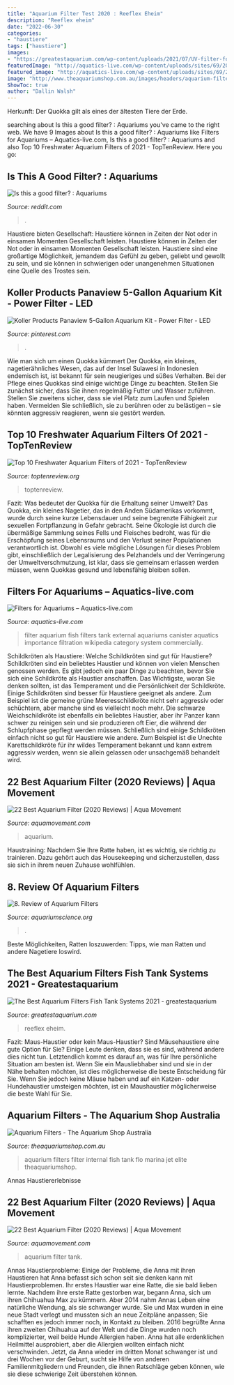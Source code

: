 ```yaml
---
title: "Aquarium Filter Test 2020 : Reeflex Eheim"
description: "Reeflex eheim"
date: "2022-06-30"
categories:
- "haustiere"
tags: ["haustiere"]
images:
- "https://greatestaquarium.com/wp-content/uploads/2021/07/UV-filter-for-aquarium-1068x558.jpg"
featuredImage: "http://aquatics-live.com/wp-content/uploads/sites/69/2019/03/1-1.jpg"
featured_image: "http://aquatics-live.com/wp-content/uploads/sites/69/2019/03/1-1.jpg"
image: "http://www.theaquariumshop.com.au/images/headers/aquarium-filters.jpg"
ShowToc: true
author: "Dallin Walsh"
---
```



Herkunft: Der Quokka gilt als eines der ältesten Tiere der Erde.

	

		
searching about Is this a good filter? : Aquariums you've came to the right web. We have 9 Images about Is this a good filter? : Aquariums like Filters for Aquariums – Aquatics-live.com, Is this a good filter? : Aquariums and also Top 10 Freshwater Aquarium Filters of 2021 - TopTenReview. Here you go:
		
    
## Is This A Good Filter? : Aquariums

<img loading=lazy src="https://preview.redd.it/rgtuaax58hy31.jpg?auto=webp&amp;s=2f7aa01916f61be2c5c3a87619e27a61f8ef773f" onerror="this.onerror=null;this.src='https://tse2.mm.bing.net/th?id=OIP.-pUHdHsxKiI1Ep_XCczTvAHaGn&amp;pid=15.1';" alt="Is this a good filter? : Aquariums">

_Source: reddit.com_

>. 

	

Haustiere bieten Gesellschaft: Haustiere können in Zeiten der Not oder in einsamen Momenten Gesellschaft leisten.
Haustiere können in Zeiten der Not oder in einsamen Momenten Gesellschaft leisten. Haustiere sind eine großartige Möglichkeit, jemandem das Gefühl zu geben, geliebt und gewollt zu sein, und sie können in schwierigen oder unangenehmen Situationen eine Quelle des Trostes sein.

    
## Koller Products Panaview 5-Gallon Aquarium Kit - Power Filter - LED

<img loading=lazy src="https://i.pinimg.com/736x/8e/18/00/8e1800dcd08640801856a5ad54475629.jpg" onerror="this.onerror=null;this.src='https://tse1.mm.bing.net/th?id=OIP._FbGp5TgIyfrnh89EWer0QHaHa&amp;pid=15.1';" alt="Koller Products Panaview 5-Gallon Aquarium Kit - Power Filter - LED">

_Source: pinterest.com_

>. 

	

Wie man sich um einen Quokka kümmert
Der Quokka, ein kleines, nagetierähnliches Wesen, das auf der Insel Sulawesi in Indonesien endemisch ist, ist bekannt für sein neugieriges und süßes Verhalten. Bei der Pflege eines Quokkas sind einige wichtige Dinge zu beachten. Stellen Sie zunächst sicher, dass Sie ihnen regelmäßig Futter und Wasser zuführen. Stellen Sie zweitens sicher, dass sie viel Platz zum Laufen und Spielen haben. Vermeiden Sie schließlich, sie zu berühren oder zu belästigen – sie könnten aggressiv reagieren, wenn sie gestört werden.

    
## Top 10 Freshwater Aquarium Filters Of 2021 - TopTenReview

<img loading=lazy src="https://toptenreview.org/wp-content/uploads/2020/11/41qn0P5thVL.jpg" onerror="this.onerror=null;this.src='https://tse4.mm.bing.net/th?id=OIP.NbaQM1BV-FVewgZh4CIAWgHaHa&amp;pid=15.1';" alt="Top 10 Freshwater Aquarium Filters of 2021 - TopTenReview">

_Source: toptenreview.org_

>toptenreview. 

	

Fazit: Was bedeutet der Quokka für die Erhaltung seiner Umwelt?
Das Quokka, ein kleines Nagetier, das in den Anden Südamerikas vorkommt, wurde durch seine kurze Lebensdauer und seine begrenzte Fähigkeit zur sexuellen Fortpflanzung in Gefahr gebracht. Seine Ökologie ist durch die übermäßige Sammlung seines Fells und Fleisches bedroht, was für die Erschöpfung seines Lebensraums und den Verlust seiner Populationen verantwortlich ist. Obwohl es viele mögliche Lösungen für dieses Problem gibt, einschließlich der Legalisierung des Pelzhandels und der Verringerung der Umweltverschmutzung, ist klar, dass sie gemeinsam erlassen werden müssen, wenn Quokkas gesund und lebensfähig bleiben sollen.

    
## Filters For Aquariums – Aquatics-live.com

<img loading=lazy src="http://aquatics-live.com/wp-content/uploads/sites/69/2019/03/1-1.jpg" onerror="this.onerror=null;this.src='https://tse1.mm.bing.net/th?id=OIP.pVoPLOsUrYadOoamgl4iXwHaPc&amp;pid=15.1';" alt="Filters for Aquariums – Aquatics-live.com">

_Source: aquatics-live.com_

>filter aquarium fish filters tank external aquariums canister aquatics importance filtration wikipedia category system commercially. 

	

Schildkröten als Haustiere: Welche Schildkröten sind gut für Haustiere?
Schildkröten sind ein beliebtes Haustier und können von vielen Menschen genossen werden. Es gibt jedoch ein paar Dinge zu beachten, bevor Sie sich eine Schildkröte als Haustier anschaffen. Das Wichtigste, woran Sie denken sollten, ist das Temperament und die Persönlichkeit der Schildkröte. Einige Schildkröten sind besser für Haustiere geeignet als andere. Zum Beispiel ist die gemeine grüne Meeresschildkröte nicht sehr aggressiv oder schüchtern, aber manche sind es vielleicht noch mehr. Die schwarze Weichschildkröte ist ebenfalls ein beliebtes Haustier, aber ihr Panzer kann schwer zu reinigen sein und sie produzieren oft Eier, die während der Schlupfphase gepflegt werden müssen. Schließlich sind einige Schildkröten einfach nicht so gut für Haustiere wie andere. Zum Beispiel ist die Unechte Karettschildkröte für ihr wildes Temperament bekannt und kann extrem aggressiv werden, wenn sie allein gelassen oder unsachgemäß behandelt wird.

    
## 22 Best Aquarium Filter (2020 Reviews) | Aqua Movement

<img loading=lazy src="https://aquamovement.com/wp-content/uploads/2019/11/aquarium-filter-2048x1185.jpg" onerror="this.onerror=null;this.src='https://tse4.mm.bing.net/th?id=OIP.3Xd62tD9BYLCa_m6kpcbAQHaES&amp;pid=15.1';" alt="22 Best Aquarium Filter (2020 Reviews) | Aqua Movement">

_Source: aquamovement.com_

>aquarium. 

	

Haustraining: Nachdem Sie Ihre Ratte haben, ist es wichtig, sie richtig zu trainieren. Dazu gehört auch das Housekeeping und sicherzustellen, dass sie sich in ihrem neuen Zuhause wohlfühlen.

    
## 8. Review Of Aquarium Filters

<img loading=lazy src="https://aquariumscience.org/wp-content/uploads/2020/10/8.1.-Filter-Review-300x294.jpg" onerror="this.onerror=null;this.src='https://tse4.mm.bing.net/th?id=OIP.U676EXc7djRx-yBEBGP63QAAAA&amp;pid=15.1';" alt="8. Review of Aquarium Filters">

_Source: aquariumscience.org_

>. 

	

Beste Möglichkeiten, Ratten loszuwerden: Tipps, wie man Ratten und andere Nagetiere loswird.

    
## The Best Aquarium Filters Fish Tank Systems 2021 - Greatestaquarium

<img loading=lazy src="https://greatestaquarium.com/wp-content/uploads/2021/07/UV-filter-for-aquarium-1068x558.jpg" onerror="this.onerror=null;this.src='https://tse1.mm.bing.net/th?id=OIP.dqrdH_aJsgnr0XXsQ_1t3wHaD3&amp;pid=15.1';" alt="The Best Aquarium Filters Fish Tank Systems 2021 - greatestaquarium">

_Source: greatestaquarium.com_

>reeflex eheim. 

	

Fazit: Maus-Haustier oder kein Maus-Haustier?
Sind Mäusehaustiere eine gute Option für Sie? Einige Leute denken, dass sie es sind, während andere dies nicht tun. Letztendlich kommt es darauf an, was für Ihre persönliche Situation am besten ist. Wenn Sie ein Mausliebhaber sind und sie in der Nähe behalten möchten, ist dies möglicherweise die beste Entscheidung für Sie. Wenn Sie jedoch keine Mäuse haben und auf ein Katzen- oder Hundehaustier umsteigen möchten, ist ein Maushaustier möglicherweise die beste Wahl für Sie.

    
## Aquarium Filters - The Aquarium Shop Australia

<img loading=lazy src="http://www.theaquariumshop.com.au/images/headers/aquarium-filters.jpg" onerror="this.onerror=null;this.src='https://tse4.mm.bing.net/th?id=OIP.dvv4xhwHRUUOpwznLs6qbwHaBs&amp;pid=15.1';" alt="Aquarium Filters - The Aquarium Shop Australia">

_Source: theaquariumshop.com.au_

>aquarium filters filter internal fish tank flo marina jet elite theaquariumshop. 

	

Annas Haustiererlebnisse

    
## 22 Best Aquarium Filter (2020 Reviews) | Aqua Movement

<img loading=lazy src="https://aquamovement.com/wp-content/uploads/2019/11/best-aquarium-filter.jpg" onerror="this.onerror=null;this.src='https://tse2.mm.bing.net/th?id=OIP.eG56WmoD6veRU3pvG3CqoAHaES&amp;pid=15.1';" alt="22 Best Aquarium Filter (2020 Reviews) | Aqua Movement">

_Source: aquamovement.com_

>aquarium filter tank. 

	

Annas Haustierprobleme: Einige der Probleme, die Anna mit ihren Haustieren hat
Anna befasst sich schon seit sie denken kann mit Haustierproblemen. Ihr erstes Haustier war eine Ratte, die sie bald lieben lernte. Nachdem ihre erste Ratte gestorben war, begann Anna, sich um ihren Chihuahua Max zu kümmern. Aber 2014 nahm Annas Leben eine natürliche Wendung, als sie schwanger wurde. Sie und Max wurden in eine neue Stadt verlegt und mussten sich an neue Zeitpläne anpassen; Sie schafften es jedoch immer noch, in Kontakt zu bleiben. 2016 begrüßte Anna ihren zweiten Chihuahua auf der Welt und die Dinge wurden noch komplizierter, weil beide Hunde Allergien haben. Anna hat alle erdenklichen Heilmittel ausprobiert, aber die Allergien wollten einfach nicht verschwinden. Jetzt, da Anna wieder im dritten Monat schwanger ist und drei Wochen vor der Geburt, sucht sie Hilfe von anderen Familienmitgliedern und Freunden, die ihnen Ratschläge geben können, wie sie diese schwierige Zeit überstehen können.

